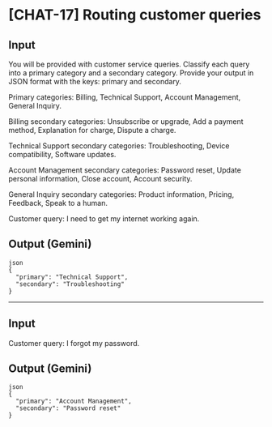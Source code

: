 # [CHAT-17] Routing customer queries

## Input

You will be provided with customer service queries. Classify each query into a primary category and a secondary category. Provide your output in JSON format with the keys: primary and secondary.

Primary categories: Billing, Technical Support, Account Management, General Inquiry.

Billing secondary categories: Unsubscribe or upgrade, Add a payment method, Explanation for charge, Dispute a charge.

Technical Support secondary categories: Troubleshooting, Device compatibility, Software updates.

Account Management secondary categories: Password reset, Update personal information, Close account, Account security.

General Inquiry secondary categories: Product information, Pricing, Feedback, Speak to a human.

Customer query: I need to get my internet working again.

## Output (Gemini)

```
json
{
  "primary": "Technical Support",
  "secondary": "Troubleshooting"
}
```

---

## Input

Customer query: I forgot my password.

## Output (Gemini)

```
json
{
  "primary": "Account Management",
  "secondary": "Password reset"
}
```

